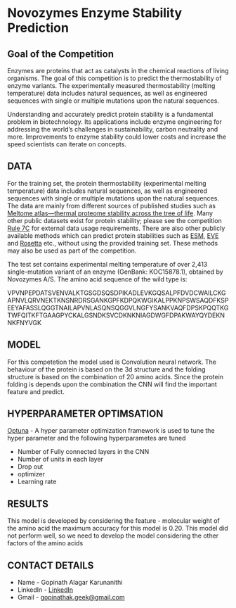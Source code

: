 # Novozymes Enzyme Stability Prediction


## Goal of the Competition
Enzymes are proteins that act as catalysts in the chemical reactions of living organisms. The goal of this competition is to predict the thermostability of enzyme variants. The experimentally measured thermostability (melting temperature) data includes natural sequences, as well as engineered sequences with single or multiple mutations upon the natural sequences.

Understanding and accurately predict protein stability is a fundamental problem in biotechnology. Its applications include enzyme engineering for addressing the world’s challenges in sustainability, carbon neutrality and more. Improvements to enzyme stability could lower costs and increase the speed scientists can iterate on concepts.

## DATA
For the training set, the protein thermostability (experimental melting temperature) data includes natural sequences, as well as engineered sequences with single or multiple mutations upon the natural sequences. The data are mainly from different sources of published studies such as [Meltome atlas—thermal proteome stability across the tree of life](https://www.nature.com/articles/s41592-020-0801-4). Many other public datasets exist for protein stability; please see the competition [Rule 7C](https://www.kaggle.com/competitions/novozymes-enzyme-stability-prediction/rules) for external data usage requirements. There are also other publicly available methods which can predict protein stabilities such as [ESM](https://www.pnas.org/doi/full/10.1073/pnas.2016239118), [EVE](https://www.nature.com/articles/s41586-021-04043-8) and [Rosetta](https://www.sciencedirect.com/science/article/abs/pii/B9780123812704000196?via%3Dihub) etc., without using the provided training set. These methods may also be used as part of the competition.

The test set contains experimental melting temperature of over 2,413 single-mutation variant of an enzyme (GenBank: KOC15878.1), obtained by Novozymes A/S. The amino acid sequence of the wild type is:

VPVNPEPDATSVENVALKTGSGDSQSDPIKADLEVKGQSALPFDVDCWAILCKGAPNVLQRVNEKTKNSNRDRSGANKGPFKDPQKWGIKALPPKNPSWSAQDFKSPEEYAFASSLQGGTNAILAPVNLASQNSQGGVLNGFYSANKVAQFDPSKPQQTKGTWFQITKFTGAAGPYCKALGSNDKSVCDKNKNIAGDWGFDPAKWAYQYDEKNNKFNYVGK

## MODEL 
For this competetion the model used is Convolution neural network. The behaviour of the protein is based on the 3d structure and the folding structure is based on the combination of 20 amino acids. Since the protein folding is depends upon the combination the CNN will find the important feature and predict.

## HYPERPARAMETER OPTIMSATION
[Optuna](https://optuna.org/) - A hyper parameter optimization framework is used to tune the hyper parameter and the following hyperparametes are tuned

* Number of Fully connected layers in the CNN
* Number of units in each layer
* Drop out
* optimizer
* Learning rate

## RESULTS
This model is developed by considering the feature - molecular weight of the amino acid the maximum accuracy for this model is 0.20.
This model did not perform well, so we need to develop the model considering the other factors of the amino acids


## CONTACT DETAILS
* Name - Gopinath Alagar Karunanithi
* LinkedIn - [LinkedIn](https://www.linkedin.com/in/gopinathak/)
* Gmail - <gopinathak.geek@gmail.com>
